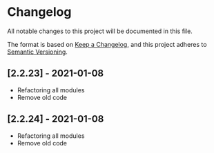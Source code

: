 # Changelog
All notable changes to this project will be documented in this file.

The format is based on [Keep a Changelog](https://keepachangelog.com/en/1.0.0/),
and this project adheres to [Semantic Versioning](https://semver.org/spec/v2.0.0.html).

## [2.2.23] - 2021-01-08
- Refactoring all modules
- Remove old code


## [2.2.24] - 2021-01-08
- Refactoring all modules
- Remove old code